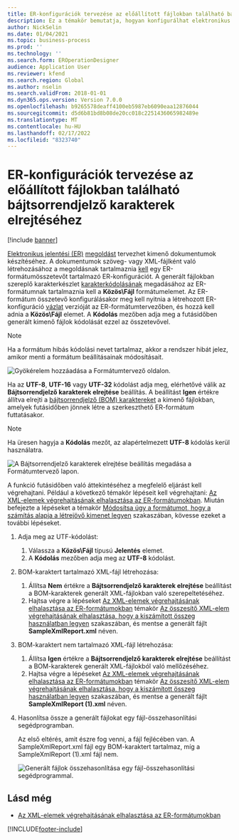 ```yaml
---
title: ER-konfigurációk tervezése az előállított fájlokban található bájtsorrendjelző karakterek elrejtéséhez
description: Ez a témakör bemutatja, hogyan konfigurálhat elektronikus jelentés (ER) formátumot olyan jelentések létrehozásához, amelyek elrejtik a bájtsorrendjelző (BOM) karaktereket.
author: NickSelin
ms.date: 01/04/2021
ms.topic: business-process
ms.prod: ''
ms.technology: ''
ms.search.form: EROperationDesigner
audience: Application User
ms.reviewer: kfend
ms.search.region: Global
ms.author: nselin
ms.search.validFrom: 2018-01-01
ms.dyn365.ops.version: Version 7.0.0
ms.openlocfilehash: b9265578deaff4100eb5987eb6090eaa12876044
ms.sourcegitcommit: d5d6b81bd8b08de20cc018c2251436065982489e
ms.translationtype: MT
ms.contentlocale: hu-HU
ms.lasthandoff: 02/17/2022
ms.locfileid: "8323740"
---
```

# <a name="design-er-configurations-to-suppress-bom-characters-in-generated-files"></a>ER-konfigurációk tervezése az előállított fájlokban található bájtsorrendjelző karakterek elrejtéséhez

[!include [banner](../includes/banner.md)]

[Elektronikus jelentési (ER)](general-electronic-reporting.md) [megoldást](er-quick-start1-new-solution.md) tervezhet kimenő dokumentumok készítéséhez. A dokumentumok szöveg- vagy XML-fájlként való létrehozásához a megoldásnak tartalmaznia [kell](general-electronic-reporting.md#Configuration) egy ER-formátumösszetevőt tartalmazó ER-konfigurációt. A generált fájlokban szereplő karakterkészlet [karakterkódolásának](/windows/win32/intl/character-sets) megadásához az ER-formátumnak tartalmaznia kell a **Közös\\Fájl** formátumelemet. Az ER-formátum összetevő konfigurálásakor meg kell nyitnia a létrehozott ER-konfiguráció [vázlat](general-electronic-reporting.md#component-versioning) verzióját az ER-formátumtervezőben, és hozzá kell adnia a **Közös\\Fájl** elemet. A **Kódolás** mezőben adja meg a futásidőben generált kimenő fájlok kódolását ezzel az összetevővel.

> [!NOTE]
> Ha a formátum hibás kódolási nevet tartalmaz, akkor a rendszer hibát jelez, amikor menti a formátum beállításainak módosításait.

![Gyökérelem hozzáadása a Formátumtervező oldalon.](./media/er-suppress-bom-characters-image1.gif)

Ha az **UTF-8**, **UTF-16** vagy **UTF-32** kódolást adja meg, elérhetővé válik az **Bájtsorrendjelző karakterek elrejtése** beállítás. A beállítást **Igen** értékre állítva elrejti a [bájtsorrendjelző (BOM) karaktereket](/globalization/encoding/byte-order-mark) a kimenő fájlokban, amelyek futásidőben jönnek létre a szerkeszthető ER-formátum futtatásakor.

> [!NOTE]
> Ha üresen hagyja a **Kódolás** mezőt, az alapértelmezett **UTF-8** kódolás kerül használatra.

![A Bájtsorrendjelző karakterek elrejtése beállítás megadása a Formátumtervező lapon.](./media/er-suppress-bom-characters-image2.gif)

A funkció futásidőben való áttekintéséhez a megfelelő eljárást kell végrehajtani. Például a következő témakör lépéseit kell végrehajtani: [Az XML-elemek végrehajtásának elhalasztása az ER-formátumokban](er-defer-xml-element.md). Miután befejezte a lépéseket a témakör [Módosítsa úgy a formátumot, hogy a számítás alapja a létrejövő kimenet legyen](er-defer-xml-element.md#modify-the-format-so-that-the-calculation-is-based-on-generated-output) szakaszában, kövesse ezeket a további lépéseket.

1. Adja meg az UTF-kódolást:

    1. Válassza a **Közös\\Fájl** típusú **Jelentés** elemet.
    2. A **Kódolás** mezőben adja meg az **UTF-8** kódolást.

2. BOM-karaktert tartalmazó XML-fájl létrehozása:

    1. Állítsa **Nem** értékre a **Bájtsorrendjelző karakterek elrejtése** beállítást a BOM-karakterek generált XML-fájlokban való szerepeltetéséhez.
    2. Hajtsa végre a lépéseket [Az XML-elemek végrehajtásának elhalasztása az ER-formátumokban](er-defer-xml-element.md) témakör [Az összesítő XML-elem végrehajtásának elhalasztása, hogy a kiszámított összeg használatban legyen](er-defer-xml-element.md#defer-the-execution-of-the-summary-xml-element-so-that-the-calculated-total-is-used) szakaszában, és mentse a generált fájlt **SampleXmlReport.xml** néven.

3. BOM-karaktert nem tartalmazó XML-fájl létrehozása:

    1. Állítsa **Igen** értékre a **Bájtsorrendjelző karakterek elrejtése** beállítást a BOM-karakterek generált XML-fájlokból való mellőzéséhez.
    2. Hajtsa végre a lépéseket [Az XML-elemek végrehajtásának elhalasztása az ER-formátumokban](er-defer-xml-element.md) témakör [Az összesítő XML-elem végrehajtásának elhalasztása, hogy a kiszámított összeg használatban legyen](er-defer-xml-element.md#defer-the-execution-of-the-summary-xml-element-so-that-the-calculated-total-is-used) szakaszában, és mentse a generált fájlt **SampleXmlReport (1).xml** néven.

4. Hasonlítsa össze a generált fájlokat egy fájl-összehasonlítási segédprogramban.

    Az első eltérés, amit észre fog venni, a fájl fejlécében van. A SampleXmlReport.xml fájl egy BOM-karaktert tartalmaz, míg a SampleXmlReport (1).xml fájl nem.

    ![Generált fájlok összehasonlítása egy fájl-összehasonlítási segédprogrammal.](./media/er-suppress-bom-characters-image3.png)

## <a name="see-also"></a>Lásd még

- [Az XML-elemek végrehajtásának elhalasztása az ER-formátumokban](er-defer-xml-element.md)


[!INCLUDE[footer-include](../../../includes/footer-banner.md)]
